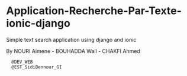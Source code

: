 # Application-Recherche-Par-Texte-ionic-django
Simple text search application using django and ionic

By NOURI Aimene - BOUHADDA Wail - CHAKFI Ahmed

      @DEV_WEB
      @EST_SidiBennour_GI